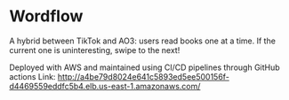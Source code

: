 # Wordflow

A hybrid between TikTok and AO3: users read books one at a time. If the current one is uninteresting, swipe to the next! 

Deployed with AWS and maintained using CI/CD pipelines through GitHub actions
Link: http://a4be79d8024e641c5893ed5ee500156f-d4469559eddfc5b4.elb.us-east-1.amazonaws.com/ 
